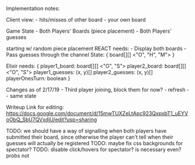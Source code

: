 Implementation notes:

Client view:
    - hits/misses of other board
    - your own board

Game State
    - Both Players' Boards (piece placement)
    - Both Players' guesses


starting w/ random piece placement
REACT needs:
    - Display both boards
    - Pass guesses through the channel
    State:
{
    board[][] <"O", "H", "M">
}

Elixir needs:
    {
        player1_board: board[][] <"O", "S">
        player2_board: board[][] <"O", "S">
        player1_guesses: (x, y)[]
        player2_guesses: (x, y)[]
        playerOnesTurn: boolean
    }


Changes as of 2/17/19
    - Third player joining, block them for now?
    - refresh -- same state


Writeup Link for editing:
https://docs.google.com/document/d/15mwTUXZeLtApc923QxpxbT1_uEYVoObQ_SbU7QVxdjU/edit?usp=sharing

TODO: we should have a way of signalling when both players have submitted their board,
since otherwise the player can't tell when their guesses will actually be registered
TODO: maybe fix css backgrounds for spectator?
TODO: disable click/hovers for spectator? is necessary even? probs not